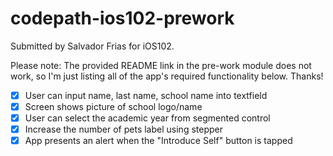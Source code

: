 # codepath-ios102-prework
Submitted by Salvador Frias for iOS102.

Please note: The provided README link in the pre-work module does not work, so I'm just listing all of the app's required functionality below. Thanks!

- [x] User can input name, last name, school name into textfield
- [x] Screen shows picture of school logo/name
- [x] User can select the academic year from segmented control
- [x] Increase the number of pets label using stepper
- [x] App presents an alert when the "Introduce Self" button is tapped
